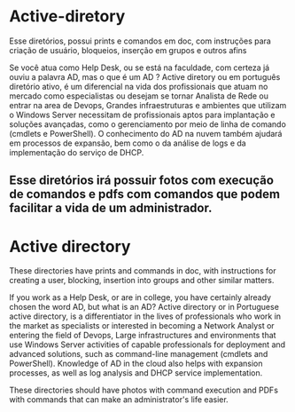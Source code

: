 # Active-diretory
Esse diretórios, possui prints e comandos em doc, com instruções para criação de usuário, bloqueios, inserção em grupos e outros afins 

Se você atua como Help Desk, ou se está na faculdade, com certeza já ouviu a palavra AD, mas o que é um AD  ? Active diretory ou em português diretório ativo, é um diferencial na vida dos profissionais que atuam no mercado como especialistas ou desejam se tornar Analista de Rede ou entrar na area de Devops, Grandes infraestruturas e ambientes que utilizam o Windows Server necessitam de profissionais aptos para implantação e soluções avançadas, como o gerenciamento por meio de linha de comando (cmdlets e PowerShell). O conhecimento do AD na nuvem também ajudará em processos de expansão, bem como o da análise de logs e da implementação do serviço de DHCP. 

Esse diretórios irá possuir fotos com execução de comandos e pdfs com comandos que podem facilitar a vida de um administrador.
---------------------------------------------------------------------------------------------------------------------------------------------------------------------------------------------------------------------------------------------------------------------

# Active directory
These directories have prints and commands in doc, with instructions for creating a user, blocking, insertion into groups and other similar matters.

If you work as a Help Desk, or are in college, you have certainly already chosen the word AD, but what is an AD? Active directory or in Portuguese active directory, is a differentiator in the lives of professionals who work in the market as specialists or interested in becoming a Network Analyst or entering the field of Devops, Large infrastructures and environments that use Windows Server activities of capable professionals for deployment and advanced solutions, such as command-line management (cmdlets and PowerShell). Knowledge of AD in the cloud also helps with expansion processes, as well as log analysis and DHCP service implementation.

These directories should have photos with command execution and PDFs with commands that can make an administrator's life easier.
